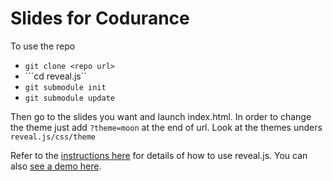 Slides for Codurance
======

To use the repo

* ```git clone <repo url>```
* ```cd reveal.js``
* ```git submodule init```
* ```git submodule update```

Then go to the slides you want and launch index.html. 
In order to change the theme just add ```?theme=moon``` at the end of url. Look at the themes unders ```reveal.js/css/theme```

Refer to the [instructions here](https://github.com/hakimel/reveal.js/blob/master/README.md) for details of how to use reveal.js. You can also [see a demo here](http://lab.hakim.se/reveal-js/#/). 
